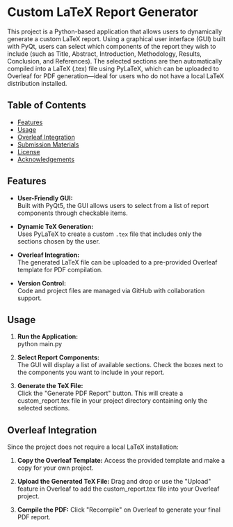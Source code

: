 # Custom LaTeX Report Generator

This project is a Python-based application that allows users to dynamically generate a custom LaTeX report. Using a graphical user interface (GUI) built with PyQt, users can select which components of the report they wish to include (such as Title, Abstract, Introduction, Methodology, Results, Conclusion, and References). The selected sections are then automatically compiled into a LaTeX (.tex) file using PyLaTeX, which can be uploaded to Overleaf for PDF generation—ideal for users who do not have a local LaTeX distribution installed.

## Table of Contents
- [Features](#features)
- [Usage](#usage)
- [Overleaf Integration](#overleaf-integration)
- [Submission Materials](#submission-materials)
- [License](#license)
- [Acknowledgements](#acknowledgements)

## Features

- **User-Friendly GUI:**  
  Built with PyQt5, the GUI allows users to select from a list of report components through checkable items.

- **Dynamic TeX Generation:**  
  Uses PyLaTeX to create a custom `.tex` file that includes only the sections chosen by the user.

- **Overleaf Integration:**  
  The generated LaTeX file can be uploaded to a pre-provided Overleaf template for PDF compilation.

- **Version Control:**  
  Code and project files are managed via GitHub with collaboration support.

## Usage

1. **Run the Application:**  
   python main.py

2. **Select Report Components:**  
   The GUI will display a list of available sections. Check the boxes next to the components you want to include in your report.

3. **Generate the TeX File:**  
    Click the "Generate PDF Report" button. This will create a custom_report.tex file in your project directory containing only the selected     sections.

## Overleaf Integration
  Since the project does not require a local LaTeX installation:

1. **Copy the Overleaf Template:**
Access the provided template and make a copy for your own project.

2. **Upload the Generated TeX File:**
Drag and drop or use the "Upload" feature in Overleaf to add the custom_report.tex file into your Overleaf project.

3. **Compile the PDF:**
Click "Recompile" on Overleaf to generate your final PDF report.




   
